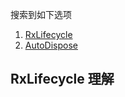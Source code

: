 
搜索到如下选项
1. [RxLifecycle](https://github.com/trello/RxLifecycle)
2. [AutoDispose](https://github.com/uber/AutoDispose)



## RxLifecycle 理解

  
